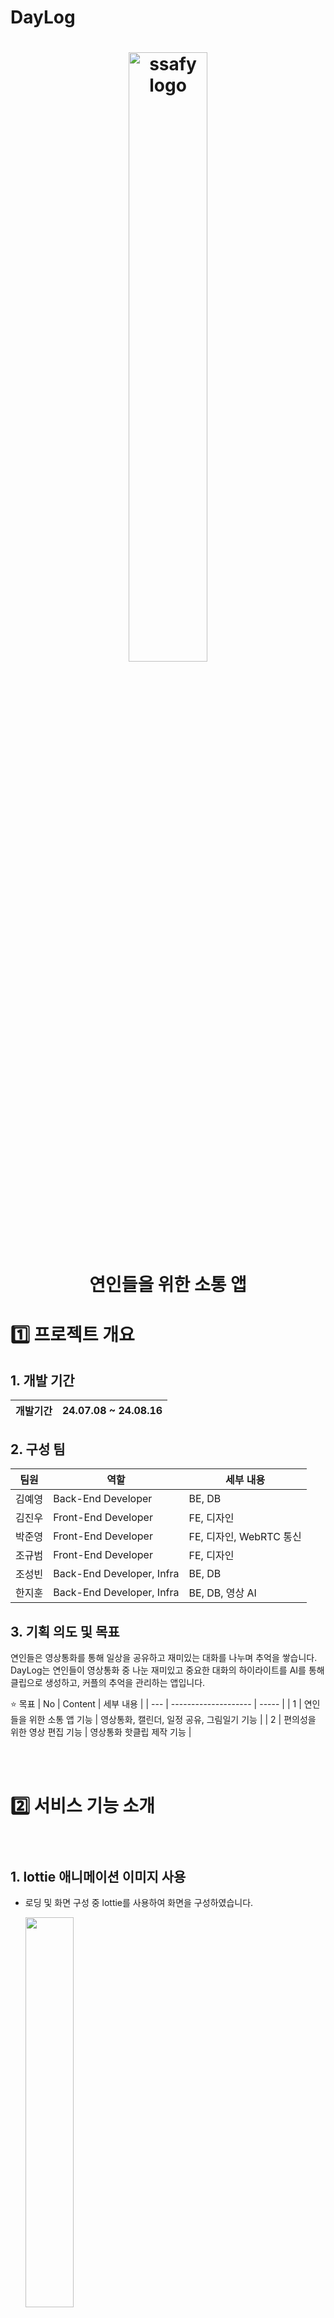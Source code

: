# DayLog
<h1 align="center">
  <img src='./readme_img/Logo.png' alt="ssafy logo" width="50%">

  <div>연인들을 위한 소통 앱</div>
</h1>

# :one: 프로젝트 개요

## 1. 개발 기간

| 개발기간 | 24.07.08 ~ 24.08.16 |
| --- | --- |

## 2. 구성 팀

| 팀원 | 역할 | 세부 내용 | 
| --- | --- | --- |
| 김예영 | Back-End Developer | BE, DB |
| 김진우 | Front-End Developer | FE, 디자인 |
| 박준영 | Front-End Developer | FE, 디자인, WebRTC 통신 |
| 조규범 | Front-End Developer | FE, 디자인 |
| 조성빈 | Back-End Developer, Infra | BE, DB |
| 한지훈 | Back-End Developer, Infra | BE, DB, 영상 AI |

## 3. 기획 의도 및 목표
연인들은 영상통화를 통해 일상을 공유하고 재미있는 대화를 나누며 추억을 쌓습니다.   
DayLog는 연인들이 영상통화 중 나눈 재미있고 중요한 대화의 하이라이트를 AI를 통해 클립으로 생성하고, 커플의 추억을 관리하는 앱입니다.

:star: 목표
| No | Content | 세부 내용 | 
| --- | -------------------- | ----- |
| 1 | 연인들을 위한 소통 앱 기능 | 영상통화, 캘린더, 일정 공유, 그림일기 기능 |
| 2 | 편의성을 위한 영상 편집 기능 | 영상통화 핫클립 제작 기능 |

</br>  
</br>  

# :two: 서비스 기능 소개

<h1 align="center">
  <img src='./readme_img/기능.png
' alt="" width="">
</h1>

## 1. lottie 애니메이션 이미지 사용   

- 로딩 및 화면 구성 중 lottie를 사용하여 화면을 구성하였습니다.   

  <img src='./video/1_Loading.gif' alt="" width="40%">

## 2. 회원가입 화면   

- 유저는 회원가입의 화면을 통해 이메일, 비밀번호, 전화번호를 입력하고 아이디를 만들 수 있습니다.   

  <img src='./video/2_Signup.gif' alt="" width="40%">

## 3. Couple Matching   

- 커플 매칭 기능   
  : 커플 매칭은 회원가입 이후 커플 연결 코드를 통해 서로 연결됩니다.   
   
  <img src='./readme_img/커플매칭.PNG' alt="" width="">

## 4. 홈 화면   

- 커플은 홈 화면에서 사귄 날짜 설정, 배경화면 설정을 할 수 있습니다.

  <img src='./video/3_loginHome.gif' alt="" width="40%">

## 5. 캘린더 화면

- 커플은 캘린더에서 서로의 일정을 공유하거나 핫클립 확인 기능을 사용할 수 있습니다.

  <img src='./video/4_Calendar.gif' alt="" width="40%">

## 6. 영상통화 화면

- 영상통화 화면은 lottie화면으로 구성하였고 비디오 통화에서는 화면 변경, 마이크 끄기, 카메라 전후방 변경 기능을 사용할 수 있습니다.

  <img src='./video/5_videocall.gif' alt="" width="40%">
  <img src='./video/8_videocallwithcouple.gif' alt="" width="40%">

## 7. 다이어리 화면

- 유저는 다이어리를 통해 서로의 일기를 작성하고 일기는 AI 그림으로 작성되어 저장됩니다.   

  <img src='./video/6_Diary.gif' alt="" width="40%">


## 8. 셋팅 화면

- 공지사항, 테마, 비밀번호 설정, 로그아웃, 회원탈퇴 등의 기능을 사용할 수 있습니다.

  <img src='./video/7_Setting.gif' alt="" width="40%">


</br>  
</br>  

# :three: 기술 스택   

## Frontend
  - React
  - Tailwind CSS
  - HTML
  - JavaScript
  - ReactQuery
  - Zustand

## Backend
  - Java 17
  - SpringBoot 3
  - SpringSecurity
  - SSE
  - MySQL 8.0.23
  - Redis
  - Spring Data JPA
  - QueryDSL
  - AWS Lambda, S3
  - Thymeleaf

## Infra
  - AWS EC2
  - Docker
  - Docker Compose
  - Jenkins
  - NGINX
  - Ubuntu 20.04

</br>  
</br>  

# :four: 아키텍처    

<h1 align="center">
  <img src='./readme_img/Info_Archi.png' alt="" width="">  
</h1>
  

</br>  
</br>  
  
# :five: 기대효과  

1. **추억의 효과적인 저장 및 공유**
    - 중요한 순간을 자동으로 하이라이트 클립으로 저장하여 언제든지 다시 감상할 수 있게 함으로써, 연인들이 소중한 추억을 영구적으로 보존할 수 있습니다.
2. **소통 강화**
    - 영상통화, 채팅, 일정 공유 기능 등을 통해 실시간으로 소통하고 서로의 일정을 파악함으로써 더 나은 관계를 유지할 수 있습니다.
3. **재미 요소 추가**
    - 함께 키우는 다마고치와 같은 재미 요소를 통해 앱 사용 자체를 즐겁게 만들고, 일상의 작은 즐거움을 더해 관계를 더욱 활기차게 유지할 수 있습니다.
4. **더 나은 계획 관리**
    - 일정 공유 기능을 통해 서로의 일정을 확인하고 계획을 세우는 것이 편리해져, 더 효율적으로 시간을 관리하고 함께하는 시간을 늘릴 수 있습니다.
